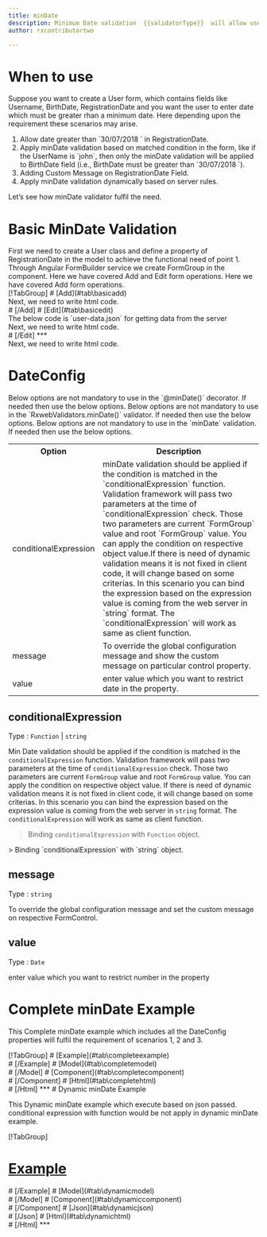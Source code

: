 ```yaml
---
title: minDate  
description: Minimum Date validation  {{validatorType}}  will allow user to enter date greater the minimum date value parameter.
author: rxcontributortwo

---
```

# When to use
Suppose you want to create a User form, which contains fields like Username, BirthDate, RegistrationDate and you want the user to enter date which must be greater rhan a minimum date. Here depending upon the requirement these scenarios may arise.
<ol>
	<li>Allow date greater than `30/07/2018 ` in RegistrationDate.</li>
	<li>Apply minDate validation based on matched condition in the form, like if the UserName is `john`, then only the minDate validation will be  applied to BirthDate field (i.e., BirthDate must be greater than `30/07/2018 `).</li>
	<li>Adding Custom Message on RegistrationDate Field.</li>
	<li>Apply minDate validation dynamically based on server rules.</li>
</ol>
Let’s see how minDate validator fulfil the need.

# Basic MinDate Validation
<data-scope scope="['decorator']">
First we need to create a User class and define a property of RegistrationDate in the model to achieve the functional need of point 1.
<div component="app-code" key="minDate-add-model"></div> 
</data-scope>
Through Angular FormBuilder service we create FormGroup in the component.
<data-scope scope="['decorator']">
Here we have covered Add and Edit form operations. 
</data-scope>

<data-scope scope="['validator','template-driven']">
Here we have covered Add form operations. 
</data-scope>

<data-scope scope="['decorator']">
<div component="app-tabs" key="basic-operations"></div>
[!TabGroup]
# [Add](#tab\basicadd)
<div component="app-code" key="minDate-add-component"></div> 
Next, we need to write html code.
<div component="app-code" key="minDate-add-html"></div> 
<div component="app-example-runner" ref-component="app-minDate-add"></div>
# [/Add]
# [Edit](#tab\basicedit)
<div component="app-code" key="minDate-edit-component"></div>
The below code is `user-data.json` for getting data from the server 
<div component="app-code" key="minDate-edit-json"></div> 
Next, we need to write html code.
<div component="app-code" key="minDate-edit-html"></div> 
<div component="app-example-runner" ref-component="app-minDate-edit"></div>
# [/Edit]
***
</data-scope>

<data-scope scope="['validator','template-driven']">
<div component="app-code" key="minDate-add-component"></div> 
Next, we need to write html code.
<div component="app-code" key="minDate-add-html"></div> 
<div component="app-example-runner" ref-component="app-minDate-add"></div>
</data-scope>

# DateConfig 
<data-scope scope="['decorator']">
Below options are not mandatory to use in the `@minDate()` decorator. If needed then use the below options.
</data-scope>

<data-scope scope="['validator']">
Below options are not mandatory to use in the `RxwebValidators.minDate()` validator. If needed then use the below options.
</data-scope>

<data-scope scope="['template-driven']">
Below options are not mandatory to use in the `minDate` validation. If needed then use the below options.
</data-scope>

<table class="table table-bordered table-striped">
<tr><th>Option</th><th>Description</th></tr>
<tr><td><a  (click)='scrollTo("#conditionalExpression")'   title="conditionalExpression">conditionalExpression</a></td><td>minDate validation should be applied if the condition is matched in the `conditionalExpression` function. Validation framework will pass two parameters at the time of `conditionalExpression` check. Those two parameters are current `FormGroup` value and root `FormGroup` value. You can apply the condition on respective object value.If there is need of dynamic validation means it is not fixed in client code, it will change based on some criterias. In this scenario you can bind the expression based on the expression value is coming from the web server in `string` format. The `conditionalExpression` will work as same as client function.</td></tr>
<tr><td><a  (click)='scrollTo("#message")'  title="message">message</a></td><td>To override the global configuration message and show the custom message on particular control property.</td></tr>
<tr><td><a (click)='scrollTo("#value")'  title="value">value</a></td><td>enter value which you want to restrict date in the property.</td></tr>
</table>

## conditionalExpression 
Type :  `Function`  |  `string` 

Min Date validation should be applied if the condition is matched in the `conditionalExpression` function. Validation framework will pass two parameters at the time of `conditionalExpression` check. Those two parameters are current `FormGroup` value and root `FormGroup` value. You can apply the condition on respective object value.
If there is need of dynamic validation means it is not fixed in client code, it will change based on some criterias. In this scenario you can bind the expression based on the expression value is coming from the web server in `string` format. The `conditionalExpression` will work as same as client function.

> Binding `conditionalExpression` with `Function` object.
<div component="app-code" key="minDate-conditionalExpressionExampleFunction-model"></div> 
> Binding `conditionalExpression` with `string` object.
<div component="app-code" key="minDate-conditionalExpressionExampleString-model"></div> 

<div component="app-example-runner" ref-component="app-minDate-conditionalExpression" title="minDate decorators with conditionalExpression" key="conditionalExpression"></div>

## message 
Type :  `string` 

To override the global configuration message and set the custom message on respective FormControl.

<div component="app-code" key="minDate-messageExample-model"></div> 
<div component="app-example-runner" ref-component="app-minDate-message" title="minDate decorators with message" key="message"></div>

## value 
Type :  `Date` 

enter value which you want to restrict number in the property

<div component="app-code" key="minDate-valueExample-model"></div> 
<div component="app-example-runner" ref-component="minDate-value-value" title="minDate decorators with value" key="value"></div>

# Complete minDate Example

This Complete minDate example which includes all the DateConfig properties will fulfil the requirement of scenarios 1, 2 and 3.

<div component="app-tabs" key="complete"></div>
[!TabGroup]
# [Example](#tab\completeexample)
<div component="app-example-runner" ref-component="app-minDate-complete"></div>
# [/Example]
<data-scope scope="['decorator']">
# [Model](#tab\completemodel)
<div component="app-code" key="minDate-complete-model"></div> 
# [/Model]
</data-scope>
# [Component](#tab\completecomponent)
<div component="app-code" key="minDate-complete-component"></div> 
# [/Component]
# [Html](#tab\completehtml)
<div component="app-code" key="minDate-complete-html"></div> 
# [/Html]
***

<data-scope scope="['decorator','validator']">
# Dynamic minDate Example

This Dynamic minDate example which execute based on json passed. conditional expression with function would be not apply in dynamic minDate example. 

<div component="app-tabs" key="dynamic"></div>

[!TabGroup]
# [Example](#tab\dynamicexample)
<div component="app-example-runner" ref-component="app-minDate-dynamic"></div>
# [/Example]
<data-scope scope="['decorator']">
# [Model](#tab\dynamicmodel)
<div component="app-code" key="minDate-dynamic-model"></div>
# [/Model]
</data-scope>
# [Component](#tab\dynamiccomponent)
<div component="app-code" key="minDate-dynamic-component"></div>
# [/Component]
# [Json](#tab\dynamicjson)
<div component="app-code" key="minDate-dynamic-json"></div>
# [/Json]
# [Html](#tab\dynamichtml)
<div component="app-code" key="minDate-dynamic-html"></div> 
# [/Html]
***
</data-scope>